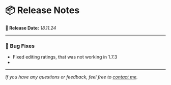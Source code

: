 # 📦 Release Notes

**📅 Release Date:** _18.11.24_

---

### 🐛 Bug Fixes
- Fixed editing ratings, that was not working in 1.7.3
- 

---

*If you have any questions or feedback, feel free to [contact me](mailto:magnus@overli.dev).*